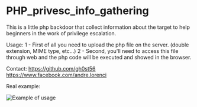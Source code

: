 # PHP_privesc_info_gathering
This is a little php backdoor that collect information about the target to help beginners in the work of privilege escalation. 

Usage: 
1 - First of all you need to upload the php file on the server. (double extension, MIME type, etc...)
2 - Second, you'll need to access this file through web and the php code will be executed and showed in the browser.

Contact:
https://github.com/gh0st56
https://www.facebook.com/andre.lorenci


Real example: 

![Example of usage]()
